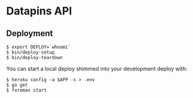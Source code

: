 # Datapins API

## Deployment

```console
$ export DEPLOY=`whoami`
$ bin/deploy-setup
$ bin/deploy-teardown
```

You can start a local deploy shimmed into your development deploy with:

```console
$ heroku config -a $APP -s > .env
$ go get
$ foreman start
```
